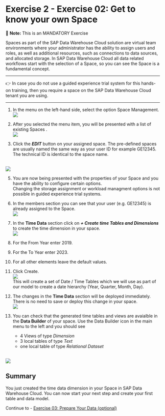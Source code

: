 # Exercise 2 - Exercise 02: Get to know your own Space

:memo: **Note:** This is an MANDATORY Exercise

Spaces as part of the SAP Data Warehouse Cloud solution are virtual team environments where your administrator has the ability to assign users and roles, as well as additional resources, such as connections to data sources, and allocated storage.  In SAP Data Warehouse Cloud all data related workflows start with the selection of a Space, so you can see the Space is a fundamental concept.

---

:point_right: In case you do not use a guided experience trial system for this hands-on training, then you require a space on the SAP Data Warehouse Cloud tenant you are using. 

---

1. In the menu on the left-hand side, select the option Space Management.
<br>![](images/00_00_0021.png)

2. After you selected the menu item, you will be presented with a list of existing Spaces .
<br>![](images/00_00_0023.png)

4. Click the ***EDIT*** button on your assigned space. 
The pre-defined spaces are usually named the same way as your user ID for example GE12345. The technical ID is identical to the space name. 

<br>![](images/00_00_0024.png)

5. You are now being presented with the properties of your Space and you have the ability to configure certain options. <br>Changing the storage assignment or workload managment options is not possible in guided experience trial systems. 

6. In the members section you can see that your user (e.g. GE12345) is already assigned to the Space.
<br>![](images/00_00_0026.png)

7. In the **Time Data** section click on ***+ Create time Tables and Dimensions*** to create the time dimension in your space.
<br>![](images/00_00_0028.png)

8. For the From Year enter 2019.
9. For the To Year enter 2023.
10. For all other elements leave the default values.
11. Click Create.
<br>![](images/00_00_0027.png)
<br>This will create a set of Date / Time Tables which we will use as part of our model to create a date hierarchy
(Year, Quarter, Month, Day).

12. The changes in the **Time Data** section will be deployed immediately. There is no need to save or deploy this change in your space. 
<br>![](images/00_00_0030.png)

13. You can check that the generated time tables and views are avaialble in the **Data Builder** of your space. Use the Data Builder icon in the main menu to the left and you should see 
    - 4 Views of type *Dimension*
    - 3 local tables of type *Text*
    - one local table of type *Relational Dataset*

<br>![](images/00_00_0031.png)

## Summary

You just created the time data dimension in your Space in SAP Data Warehouse Cloud. You can now start your next step and
create your first table and data model.

Continue to - [Exercise 03: Prepare Your Data (optional) ](../ex03/README.md)
